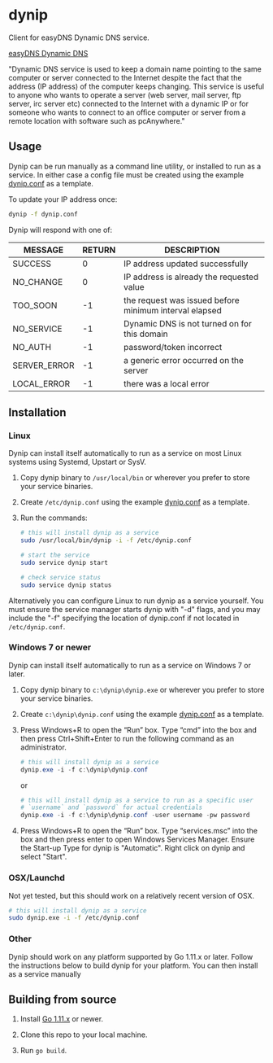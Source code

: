 # dynip

Client for easyDNS Dynamic DNS service.

[easyDNS Dynamic DNS](https://fusion.easydns.com/index.php?/Knowledgebase/Article/View/102/0/dynamic-dns "Knowledgebase")

"Dynamic DNS service is used to keep a domain name pointing to the same computer or server connected to the Internet despite the fact that the address (IP address) of the computer keeps changing. This service is useful to anyone who wants to operate a server (web server, mail server, ftp server, irc server etc) connected to the Internet with a dynamic IP or for someone who wants to connect to an office computer or server from a remote location with software such as pcAnywhere."

## Usage

Dynip can be run manually as a command line utility, or installed to run as a service. In either case a config file must be created using the example [dynip.conf](./dynip.conf) as a template.

To update your IP address once:

```bash
dynip -f dynip.conf
```

Dynip will respond with one of:

| MESSAGE | RETURN | DESCRIPTION |
| ------- | ------ |----------- |
| SUCCESS | 0 |IP address updated successfully
| NO_CHANGE | 0 |IP address is already the requested value
| TOO_SOON | -1 |the request was issued before minimum interval elapsed
| NO_SERVICE | -1 | Dynamic DNS is not turned on for this domain
| NO_AUTH | -1 |password/token incorrect
| SERVER_ERROR | -1 | a generic error occurred on the server
| LOCAL_ERROR | -1 | there was a local error

## Installation

### Linux

Dynip can install itself automatically to run as a service on most Linux systems using Systemd, Upstart or SysV.

1. Copy dynip binary to `/usr/local/bin` or wherever you prefer to store your service binaries.

2. Create `/etc/dynip.conf` using the example [dynip.conf](./dynip.conf) as a template.

3. Run the commands:

      ```bash
      # this will install dynip as a service
      sudo /usr/local/bin/dynip -i -f /etc/dynip.conf

      # start the service
      sudo service dynip start

      # check service status
      sudo service dynip status
      ```

Alternatively you can configure Linux to run dynip as a service yourself. You must ensure the service manager starts dynip with "-d" flags, and you may include the "-f" specifying the location of dynip.conf if not located in `/etc/dynip.conf`.

### Windows 7 or newer

Dynip can install itself automatically to run as a service on Windows 7 or later.

1. Copy dynip binary to `c:\dynip\dynip.exe` or wherever you prefer to store your service binaries.

2. Create `c:\dynip\dynip.conf` using the example [dynip.conf](./dynip.conf) as a template.

3. Press Windows+R to open the “Run” box. Type “cmd” into the box and then press Ctrl+Shift+Enter to run the following command as an administrator.

      ```powershell
      # this will install dynip as a service
      dynip.exe -i -f c:\dynip\dynip.conf
      ```

      or

      ```powershell
      # this will install dynip as a service to run as a specific user
      # `username` and `password` for actual credentials
      dynip.exe -i -f c:\dynip\dynip.conf -user username -pw password
      ```

4. Press Windows+R to open the “Run” box. Type “services.msc” into the box and then press enter to open Windows Services Manager. Ensure the Start-up Type for dynip is "Automatic". Right click on dynip and select "Start".

### OSX/Launchd

Not yet tested, but this should work on a relatively recent version of OSX.

```bash
# this will install dynip as a service
sudo dynip.exe -i -f /etc/dynip.conf
```

### Other

Dynip should work on any platform supported by Go 1.11.x or later. Follow the instructions below to build dynip for your platform. You can then install as a service manually

## Building from source

1. Install [Go 1.11.x](https://golang.org/dl/) or newer.

2. Clone this repo to your local machine.

3. Run `go build`.
